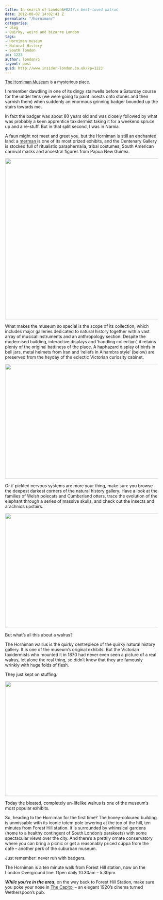 ```yaml
---
title: In search of London&#8217;s best-loved walrus
date: 2012-08-07 14:02:41 Z
permalink: "/horniman/"
categories:
- blog
- Quirky, weird and bizarre London
tags:
- Horniman museum
- Natural History
- South london
id: 1223
author: london75
layout: post
guid: http://www.insider-london.co.uk/?p=1223
---
```


<span class="Apple-style-span" style="font-size: 13px;font-weight: normal"><a href="http://www.horniman.ac.uk/">The Horniman Museum</a> is a mysterious place.  </span>

<div>
  <p>
    I remember dawdling in one of its dingy stairwells before a Saturday course for the under tens (we were going to paint insects onto stones and then varnish them) when suddenly an enormous grinning badger bounded up the stairs towards me.
  </p>
  
  <p>
    In fact the badger was about 80 years old and was closely followed by what was probably a keen apprentice taxidermist taking it for a weekend spruce up and a re-stuff. But in that split second, I was in Narnia.
  </p>
  
  <p>
    A faun might not meet and greet you, but the Horniman is still an enchanted land: a <a href="http://www.horniman.ac.uk/collections/unmasking-the-mysterious-merman/">merman </a>is one of its most prized exhibits, and the Centenary Gallery is stocked full of ritualistic paraphernalia, tribal costumes, South American carnival masks and ancestral figures from Papua New Guinea.
  </p>
  
  <p style="text-align: center">
    <a href="/wp-content/uploads/2012/08/43_Caste_Heads_INDIA_RGB_300dpi.jpg"><img class="aligncenter  wp-image-1402" src="/wp-content/uploads/2012/08/43_Caste_Heads_INDIA_RGB_300dpi.jpg" alt="" width="569" height="530" /></a>
  </p>
  
  <p>
    What makes the museum so special is the scope of its collection, which includes major galleries dedicated to natural history together with a vast array of musical instruments and an anthropology section. Despite the modernised building, interactive displays and &#8216;handling collection&#8217;, it retains plenty of the original battiness of the place. A haphazard display of birds in bell jars, metal helmets from Iran and &#8216;reliefs in Alhambra style&#8217; (below) are preserved from the heyday of the eclectic Victorian curiosity cabinet.
  </p>
  
  <p>
    <a href="/wp-content/uploads/2012/08/victorian-curiosities.jpg"><img class="aligncenter size-full wp-image-1226" src="/wp-content/uploads/2012/08/victorian-curiosities.jpg" alt="" width="569" height="378" /></a>
  </p>
  
  <p>
    Or if pickled nervous systems are more your thing, make sure you browse the deepest darkest corners of the natural history gallery. Have a look at the families of Welsh polecats and Cumberland otters, trace the evolution of the elephant through a series of massive skulls, and check out the insects and arachnids upstairs.
  </p>
  
  <p>
    <a href="/wp-content/uploads/2012/08/pickled-bits1.jpg"><img class="aligncenter size-full wp-image-1227" src="/wp-content/uploads/2012/08/pickled-bits1.jpg" alt="" width="569" height="378" /></a>
  </p>
  
  <p>
    But what&#8217;s all this about a walrus?
  </p>
  
  <p>
    The Horniman walrus is the quirky centrepiece of the quirky natural history gallery. It is one of the museum&#8217;s original exhibits. But the Victorian taxidermists who mounted it in 1870 had never even seen a picture of a real walrus, let alone the real thing, so didn&#8217;t know that they are famously wrinkly with huge folds of flesh.
  </p>
  
  <p>
    They just kept on stuffing.
  </p>
  
  <p style="text-align: center">
    <a href="/wp-content/uploads/2012/08/walrus.jpg"><img class="aligncenter  wp-image-1228" src="/wp-content/uploads/2012/08/walrus.jpg" alt="" width="569" height="378" /></a>
  </p>
  
  <p>
    Today the bloated, completely un-lifelike walrus is one of the museum&#8217;s most popular exhibits.
  </p>
  
  <p>
    So, heading to the Horniman for the first time? The honey-coloured building is unmissable with its iconic totem pole towering at the top of the hill, ten minutes from Forest Hill station. It is surrounded by whimsical gardens (home to a healthy contingent of South London&#8217;s parakeets) with some spectacular views over the city. And there&#8217;s a prettily ornate conservatory where you can bring a picnic or get a reasonably priced cuppa from the café – another perk of the suburban museum.
  </p>
  
  <p>
    Just remember: never run with badgers.
  </p>
  
  <p>
    The Horniman is a ten minute walk from Forest Hill station, now on the London Overground line. Open daily 10.30am &#8211; 5.30pm.
  </p>
  
  <p>
    <em><strong>While you&#8217;re in the area</strong></em>, on the way back to Forest Hill Station, make sure you poke your nose in <a href="http://www.jdwetherspoon.co.uk/home/pubs/the-capitol-forest-hill">The Capitol</a> – an elegant 1920&#8217;s cinema turned Wetherspoon&#8217;s pub.
  </p>
</div>